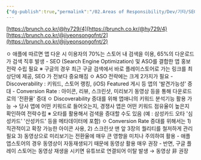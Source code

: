 ```yaml
---
{"dg-publish":true,"permalink":"/02.Areas of Responsibility/Dev/기타/SEO란/","tags":["seo","기획","dev"],"noteIcon":""}
---
```


[https://brunch.co.kr/@hy729/4](https://brunch.co.kr/@hy729/4)
[https://brunch.co.kr/@jiyeonsongofnt/2](https://brunch.co.kr/@jiyeonsongofnt/2)

ㅇ 애플에 따르면 앱 다운 시 이용자의 70%는 스토어 내 검색을 이용, 65%의 다운로드가 검색 직후 발생 - SEO (Search Engine Optimization) 및 ASO를 결합한 앱 홍보 전략 수립 필요 
    ※ 구글의 경우 최근 구글 검색에서 바로 플레이스토어로 가는 링크를 최상단에 제공, SEO 가 전보다 중요해짐 
ㅇ ASO 전략에는 크게 2가지가 필요 
    - Discoverability : 키워드, 스토어 랭킹, (iOS) Featured 게시 등 앱의 '발견가능성' 증대 
    - Conversion Rate : 아이콘, 리뷰, 스크린샷, 미리보기 동영상 등을 통해 다운로드로의 '전환율' 증대 
ㅇ Discoverability 증대를 위해 앱애니의 키워드 분석기능 활용 가능 → 당사 앱에 어떤 키워드로 들어오는지, 경쟁사 앱은 어떤 키워드 점유율이 높은지 확인하여 전략수립 
    ※ 오타를 활용해서 검색을 증대할 수도 있음 (예 : 삼성카드 오타 '심성카드' '산성카드' 등을 메타데이터에 포함) 
ㅇ Conversion Rate 증대를 위해서는 1) 직관적이고 확장 가능한 아이콘 사용, 2) 스크린샷 맨 앞 3장의 퀄리티를 철저하게 관리 필요 3) 동영상으로 미리보기는 전환율에 매우 큰 영향을 미치나 주의하여 활용 - 애플 앱스토어의 경우 동영상이 자동재생되기 때문에 동영상 활용 매우 권장 - 반면, 구글 플레이 스토어는 동영상 재생을 시키면 유튜브로 연결되어 이탈 발생 → 동영상 非 권장